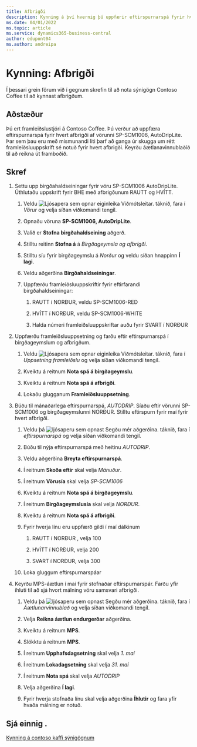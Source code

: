 ```yaml
---
title: Afbrigði
description: Kynning á því hvernig þú uppfærir eftirspurnarspá fyrir hvert afbrigði af vöru í Business Central.
ms.date: 04/01/2022
ms.topic: article
ms.service: dynamics365-business-central
author: edupont04
ms.author: andreipa
---
```


# <a name="walkthrough-variants"></a>Kynning: Afbrigði

Í þessari grein förum við í gegnum skrefin til að nota sýnigögn Contoso Coffee til að kynnast afbrigðum.

## <a name="scenario"></a>Aðstæður

Þú ert framleiðslustjóri á Contoso Coffee. Þú verður að uppfæra eftirspurnarspá fyrir hvert afbrigði af vörunni SP-SCM1006, AutoDripLite. Þar sem þau eru með mismunandi liti þarf að ganga úr skugga um rétt framleiðsluuppskrift sé notuð fyrir hvert afbrigði. Keyrðu áætlanavinnublaðið til að reikna út framboðið.  

## <a name="steps"></a>Skref

1. Settu upp birgðahaldseiningar fyrir vöru SP-SCM1006 AutoDripLite. Úthlutaðu uppskrift fyrir BHE með afbrigðunum RAUTT og HVÍTT.

    1. Veldu ![Ljósapera sem opnar eiginleika Viðmótsleitar.](../../media/ui-search/search_small.png "Segðu mér hvað þú vilt gera") táknið, fara í *Vörur* og velja síðan viðkomandi tengil.  

    2. Opnaðu vöruna **SP-SCM1006, AutoDripLite**.

    3. Valið er **Stofna birgðahaldseining** aðgerð.  

    4. Stilltu reitinn **Stofna á** á *Birgðageymsla og afbrigði*.

    5. Stilltu síu fyrir birgðageymslu á *Norður* og veldu síðan hnappinn **Í lagi**.

    6. Veldu aðgerðina **Birgðahaldseiningar**.  

    7. Uppfærðu framleiðsluuppskriftir fyrir eftirfarandi birgðahaldseiningar:

        1. RAUTT í NORÐUR, veldu SP-SCM1006-RED  

        2. HVÍTT í NORÐUR, veldu SP-SCM1006-WHITE  

        3. Halda númeri framleiðsluuppskriftar auðu fyrir SVART í NORÐUR  

2. Uppfærðu framleiðsluuppsetning og farðu eftir eftirspurnarspá í birgðageymslum og afbrigðum.  

    1. Veldu ![Ljósapera sem opnar eiginleika Viðmótsleitar.](../../media/ui-search/search_small.png "Segðu mér hvað þú vilt gera") táknið, fara í *Uppsetning framleiðslu* og velja síðan viðkomandi tengil.  

    2. Kveiktu á reitnum **Nota spá á birgðageymslu**.

    3. Kveiktu á reitnum **Nota spá á afbrigði**.

    4. Lokaðu glugganum **Framleiðsluuppsetning**.

3. Búðu til mánaðarlega eftirspurnarspá, *AUTODRIP*. Síaðu eftir vörunni SP-SCM1006 og birgðageymslunni NORÐUR. Stilltu eftirspurn fyrir maí fyrir hvert afbrigði. 

    1. Veldu þá  ![ljósaperu sem opnast Segðu mér aðgerðina](../../media/ui-search/search_small.png "Segðu mér hvað þú vilt gera"). táknið, fara í *eftirspurnarspá* og velja síðan viðkomandi tengil.

    2. Búðu til nýja eftirspurnarspá með heitinu *AUTODRIP*.

    3. Veldu aðgerðina **Breyta eftirspurnarspá**.

    4. Í reitnum **Skoða eftir** skal velja *Mánuður*.

    5. Í reitnum **Vörusía** skal velja *SP-SCM1006*

    6. Kveiktu á reitnum **Nota spá á birgðageymslu**.

    7. Í reitnum **Birgðageymslusía** skal velja *NORÐUR*.

    8. Kveiktu á reitnum **Nota spá á afbrigði**.

    9. Fyrir hverja línu eru uppfærð gildi í maí dálkinum

        1. RAUTT í NORÐUR , velja 100

        2. HVÍTT í NORÐUR, velja 200

        3. SVART í NORÐUR, velja 300

    10. Loka gluggum eftirspurnarspáar

4. Keyrðu MPS-áætlun í maí fyrir stofnaðar eftirspurnarspár. Farðu yfir íhluti til að sjá hvort málning vöru samsvari afbrigði.

    1. Veldu þá  ![ljósaperu sem opnast Segðu mér aðgerðina](../../media/ui-search/search_small.png "Segðu mér hvað þú vilt gera"). táknið, fara í *Áætlunarvinnublað* og velja síðan viðkomandi tengil.

    2. Velja **Reikna áætlun endurgerðar** aðgerðina.

    3. Kveiktu á reitnum **MPS**.

    4. Slökktu á reitnum **MPS**.

    5. Í reitnum **Upphafsdagsetning** skal velja *1. maí*

    6. Í reitnum **Lokadagsetning** skal velja *31. maí*

    7. Í reitnum **Nota spá** skal velja *AUTODRIP*

    8. Velja aðgerðina **Í lagi**.

    9. Fyrir hverja stofnaða línu skal velja aðgerðina **Íhlutir** og fara yfir hvaða málning er notuð.  

## <a name="see-also"></a>Sjá einnig .

[Kynning á contoso kaffi sýnigögnum](../contoso-coffee-intro.md)  
